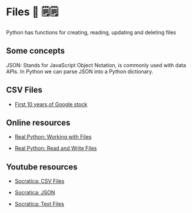 # Files  📂 🗒️🗒️

Python has functions for creating, reading, updating and deleting files


## Some concepts
JSON: Stands for JavaScript Object Notation, is commonly used with data APIs. In Python we can parse JSON into a Python dictionary.


## CSV Files

- [First 10 years of Google stock](https://goo.gl/3zaUlD)



## Online resources
* [Real Python: Working with Files](https://realpython.com/working-with-files-in-python/)

* [Real Python: Read and Write Files](https://realpython.com/read-write-files-python/)


## Youtube resources
* [Socratica: CSV Files](https://www.youtube.com/watch?v=Xi52tx6phRU&list=PLi01XoE8jYohWFPpC17Z-wWhPOSuh8Er-&index=21)


* [Socratica: JSON](https://www.youtube.com/watch?v=pTT7HMqDnJw&list=PLi01XoE8jYohWFPpC17Z-wWhPOSuh8Er-&index=26)

* [Socratica: Text Files](https://www.youtube.com/watch?v=4mX0uPQFLDU&list=PLi01XoE8jYohWFPpC17Z-wWhPOSuh8Er-&index=30)

